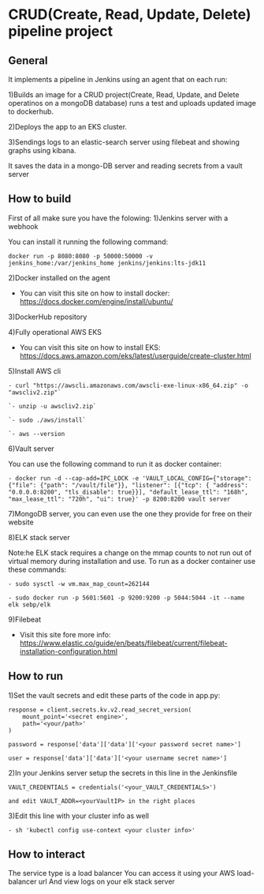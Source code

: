 CRUD(Create, Read, Update, Delete) pipeline project 
==========================

General
------------

It implements a pipeline in Jenkins using an agent that on each run:

1)Builds an image for a CRUD project(Create, Read, Update, and Delete operatinos on a mongoDB database) runs a test and uploads updated image to dockerhub.

2)Deploys the app to an EKS cluster.

3)Sendings logs to an elastic-search server using filebeat and showing graphs using kibana.

It saves the data in a mongo-DB server and reading secrets from a vault server

How to build
------------

First of all make sure you have the folowing:
1)Jenkins server with a webhook

You can install it running the following command:

 `docker run -p 8080:8080 -p 50000:50000 -v jenkins_home:/var/jenkins_home jenkins/jenkins:lts-jdk11`

2)Docker installed on the agent
- You can visit this site on how to install docker: https://docs.docker.com/engine/install/ubuntu/

3)DockerHub repository

4)Fully operational AWS EKS
- You can visit this site on how to install EKS: https://docs.aws.amazon.com/eks/latest/userguide/create-cluster.html


5)Install AWS cli 
 ```
 - curl "https://awscli.amazonaws.com/awscli-exe-linux-x86_64.zip" -o "awscliv2.zip"`
 
 `- unzip -u awscliv2.zip`
 
 `- sudo ./aws/install`
 
 `- aws --version
 ```

6)Vault server

You can use the following command to run it as docker container:

 ```
 - docker run -d --cap-add=IPC_LOCK -e 'VAULT_LOCAL_CONFIG={"storage": {"file": {"path": "/vault/file"}}, "listener": [{"tcp": { "address": "0.0.0.0:8200", "tls_disable": true}}], "default_lease_ttl": "168h", "max_lease_ttl": "720h", "ui": true}' -p 8200:8200 vault server
 ```

7)MongoDB server, you can even use the one they provide for free on their website

8)ELK stack server

Note:he ELK stack requires a change on the mmap counts to not run out of virtual memory during installation and use. 
To run as a docker container use these commands:

  `- sudo sysctl -w vm.max_map_count=262144`
  
  `- sudo docker run -p 5601:5601 -p 9200:9200 -p 5044:5044 -it --name elk sebp/elk`

9)Filebeat
- Visit this site fore more info: https://www.elastic.co/guide/en/beats/filebeat/current/filebeat-installation-configuration.html

How to run
------------

1)Set the vault secrets and edit these parts of the code in app.py:

```
response = client.secrets.kv.v2.read_secret_version(
    mount_point='<secret engine>',
    path='<your/path>'
)
```

`password = response['data']['data']['<your password secret name>']`

`user = response['data']['data']['<your username secret name>']`

2)In your Jenkins server setup the secrets in this line in the Jenkinsfile

`VAULT_CREDENTIALS = credentials('<your_VAULT_CREDENTIALS>')`

`and edit VAULT_ADDR=<yourVaultIP> in the right places`

3)Edit this line with your cluster info as well

`- sh 'kubectl config use-context <your cluster info>'`



How to interact
------------
The service type is a load balancer
You can access it using your AWS load-balancer url
And view logs on your elk stack server
